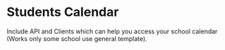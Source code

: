 # Students Calendar

Include API and Clients which can help you access your school calendar (Works only some school use general template).

## 